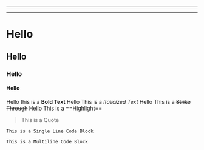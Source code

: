 - - -


---

# Hello
## Hello

### Hello

#### Hello


Hello this is a **Bold Text**
Hello This is a *Italicized Text*
Hello This is a ~~Strike Through~~
Hello This is a ==Highlight==

>This is a Quote

`This is a Single Line Code Block`

```
This is a Multiline Code Block
```

